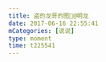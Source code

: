 ```yaml
---
title: 盗的龙哥的图🤪@明龙
date: 2017-06-16 22:55:41
mCategories: [说说]
type: moment
time: t225541
---
```


<div id="pics-20170616225541"></div>

<script src="/lib/moment/pics.js"></script>
<script>
var data = [
    {"link": "2017-06-16_000000.jpeg", "type": "shuoshuo"}
];
picsRender(data, "pics-20170616225541");
</script>
